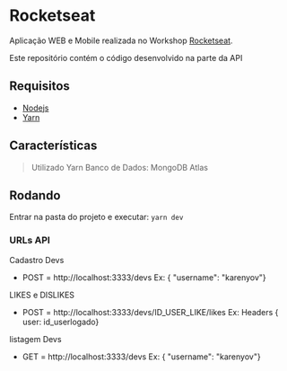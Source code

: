 # Rocketseat

Aplicação WEB e Mobile realizada no Workshop [Rocketseat](https://rocketseat.com.br).

Este repositório contém o código desenvolvido na parte da API

## Requisitos
- [Nodejs]()
- [Yarn]()

## Características
> Utilizado Yarn
> Banco de Dados: MongoDB Atlas

## Rodando
Entrar na pasta do projeto e executar: ``` yarn dev ```

### URLs API
Cadastro Devs
- POST = http://localhost:3333/devs
Ex: { "username": "karenyov"}


LIKES e DISLIKES
- POST = http://localhost:3333/devs/ID_USER_LIKE/likes
Ex: Headers { user: id_userlogado}

listagem Devs
- GET = http://localhost:3333/devs
Ex: { "username": "karenyov"}
